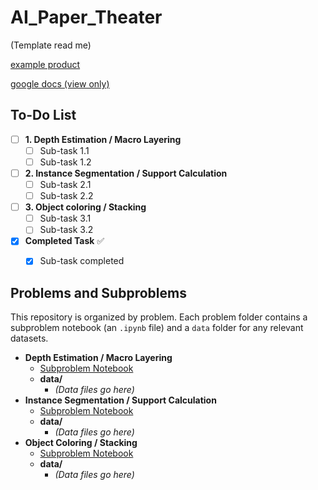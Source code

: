 # AI_Paper_Theater

(Template read me) 

[example product](https://www.youtube.com/watch?v=ndvFYyMJpDI)

[google docs (view only)](https://docs.google.com/document/d/1s_7PBN98MR_9QOTnMm6KD0d7QEiBQmDxHr9P2czCZdw/edit?usp=sharing)

## To-Do List

- [ ] **1. Depth Estimation / Macro Layering**
  - [ ] Sub-task 1.1
  - [ ] Sub-task 1.2
- [ ] **2. Instance Segmentation / Support Calculation**
  - [ ] Sub-task 2.1
  - [ ] Sub-task 2.2
- [ ] **3. Object coloring / Stacking**
  - [ ] Sub-task 3.1
  - [ ] Sub-task 3.2
- [x] **Completed Task** ✅
  - [x] Sub-task completed


## Problems and Subproblems

This repository is organized by problem. Each problem folder contains a subproblem notebook (an `.ipynb` file) and a `data` folder for any relevant datasets.

- **Depth Estimation / Macro Layering**
  - [Subproblem Notebook](./Problem1/subproblem.ipynb)
  - **data/**
    - *(Data files go here)*
- **Instance Segmentation / Support Calculation**
  - [Subproblem Notebook](./Problem2/subproblem.ipynb)
  - **data/**
    - *(Data files go here)*
- **Object Coloring / Stacking**
  - [Subproblem Notebook](./Problem3/subproblem.ipynb)
  - **data/**
    - *(Data files go here)*
